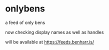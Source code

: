 # onlybens

a feed of only bens

now checking display names as well as handles

will be available at https://feeds.benharr.is/

